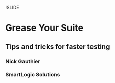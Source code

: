 !SLIDE
# Grease Your Suite #
## Tips and tricks for faster testing
### Nick Gauthier
### SmartLogic Solutions

